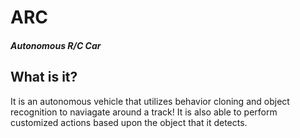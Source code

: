 # ARC 
#### *Autonomous R/C Car*
## What is it?
It is an autonomous vehicle that utilizes behavior cloning and object recognition to naviagate around a track! It is also able to perform customized actions based upon the object that it detects.
